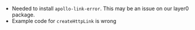 - Needed to install `apollo-link-error`. This may be an issue on our layer0 package.
- Example code for `createHttpLink` is wrong
